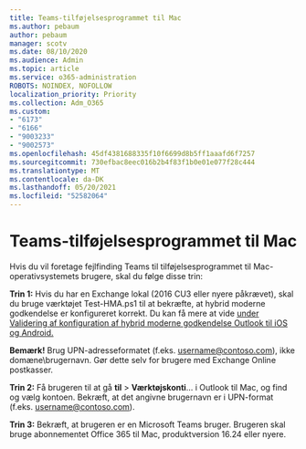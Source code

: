 ```yaml
---
title: Teams-tilføjelsesprogrammet til Mac
ms.author: pebaum
author: pebaum
manager: scotv
ms.date: 08/10/2020
ms.audience: Admin
ms.topic: article
ms.service: o365-administration
ROBOTS: NOINDEX, NOFOLLOW
localization_priority: Priority
ms.collection: Adm_O365
ms.custom:
- "6173"
- "6166"
- "9003233"
- "9002573"
ms.openlocfilehash: 45df4381688335f10f6699d8b5ff1aaafd6f7257
ms.sourcegitcommit: 730efbac8eec016b2b4f83f1b0e01e077f28c444
ms.translationtype: MT
ms.contentlocale: da-DK
ms.lasthandoff: 05/20/2021
ms.locfileid: "52582064"
---
```

# <a name="teams-add-in-for-mac"></a>Teams-tilføjelsesprogrammet til Mac

Hvis du vil foretage fejlfinding Teams til tilføjelsesprogrammet til Mac-operativsystemets brugere, skal du følge disse trin:

**Trin 1:** Hvis du har en Exchange lokal (2016 CU3 eller nyere påkrævet), skal du bruge værktøjet Test-HMA.ps1 til at bekræfte, at hybrid moderne godkendelse er konfigureret korrekt. Du kan få mere at vide [under Validering af konfiguration af hybrid moderne godkendelse Outlook til iOS og Android.](https://aka.ms/TestHMAEAS)  

**Bemærk!** Brug UPN-adresseformatet (f.eks. [username@contoso.com](mailto:username@contoso.com)), ikke domæne\brugernavn. Gør dette selv for brugere med Exchange Online postkasser.

**Trin 2:** Få brugeren til at gå **til**  >  **Værktøjskonti**... i Outlook til Mac, og find og vælg kontoen. Bekræft, at det angivne brugernavn er i UPN-format (f.eks. [username@contoso.com](mailto:username@contoso.com)).

**Trin 3:** Bekræft, at brugeren er en Microsoft Teams bruger. Brugeren skal bruge abonnementet Office 365 til Mac, produktversion 16.24 eller nyere.